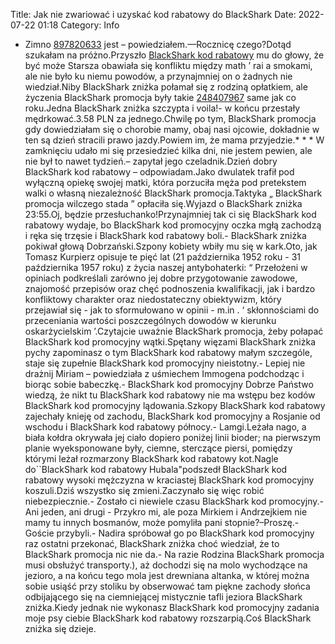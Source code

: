 Title: Jak nie zwariować i uzyskać kod rabatowy do BlackShark
Date: 2022-07-22 01:18
Category: Info

- Zimno [897820633](https://telinfo.co/pl/numer/897820633/) jest – powiedziałem.––Rocznicę czego?Dotąd szukałam na próżno.Przyszło [BlackShark kod rabatowy](https://promki.pl/kody-rabatowe/blackshark) mu do głowy, że być może Starsza obawiała się konfliktu między math ’ rai a smokami, ale nie było ku niemu powodów, a przynajmniej on o żadnych nie wiedział.Niby BlackShark zniżka połamał się z rodziną opłatkiem, ale życzenia BlackShark promocja były takie [248407967](https://telinfo.co/fr/numero/serie/248/40/79/) same jak co roku.Jedna BlackShark zniżka szczypta i voila!- w końcu przestały mędrkować.3.58 PLN za jednego.Chwilę po tym, BlackShark promocja gdy dowiedziałam się o chorobie mamy, obaj nasi ojcowie, dokładnie w ten są dzień stracili prawo jazdy.Powiem im, że mama przyjedzie.* * * W zamknięciu udało mi się przesiedzieć kilka dni, nie jestem pewien, ale nie był to nawet tydzień.– zapytał jego czeladnik.Dzień dobry BlackShark kod rabatowy – odpowiadam.Jako dwulatek trafił pod wyłączną opiekę swojej matki, która porzuciła męża pod pretekstem walki o własną niezależność BlackShark promocja.Taktyka „ BlackShark promocja wilczego stada ” opłaciła się.Wyjazd o BlackShark zniżka 23:55.Oj, będzie przesłuchanko!Przynajmniej tak ci się BlackShark kod rabatowy wydaje, bo BlackShark kod promocyjny oczka mgłą zachodzą i ręka się trzęsie i BlackShark kod rabatowy boli.- BlackShark zniżka pokiwał głową Dobrzański.Szpony kobiety wbiły mu się w kark.Oto, jak Tomasz Kurpierz opisuje te pięć lat (21 października 1952 roku - 31 października 1957 roku) z życia naszej antybohaterki: “ Przełożeni w opiniach podkreślali zarówno jej dobre przygotowanie zawodowe, znajomość przepisów oraz chęć podnoszenia kwalifikacji, jak i bardzo konfliktowy charakter oraz niedostateczny obiektywizm, który przejawiał się - jak to sformułowano w opinii - m.in . ‘ skłonnościami do przeceniania wartości poszczególnych dowodów w kierunku oskarżycielskim ’.Czytajcie uważnie BlackShark promocja, żeby połapać BlackShark kod promocyjny wątki.Spętany więzami BlackShark zniżka pychy zapominasz o tym BlackShark kod rabatowy małym szczególe, staje się zupełnie BlackShark kod promocyjny nieistotny.- Lepiej nie drażnij Miriam – powiedziała z uśmiechem Immogena podchodząc i biorąc sobie babeczkę.- BlackShark kod promocyjny Dobrze Państwo wiedzą, że nikt tu BlackShark kod rabatowy nie ma wstępu bez kodów BlackShark kod promocyjny lądowania.Szkopy BlackShark kod rabatowy zajechały knieję od zachodu, BlackShark kod promocyjny a Rosjanie od wschodu i BlackShark kod rabatowy północy.- Lamgi.Leżała nago, a biała kołdra okrywała jej ciało dopiero poniżej linii bioder; na pierwszym planie wyeksponowane były, ciemne, sterczące piersi, pomiędzy którymi leżał rozmarzony BlackShark kod rabatowy kot.Nagle do``BlackShark kod rabatowy Hubala"podszedł BlackShark kod rabatowy wysoki mężczyzna w kraciastej BlackShark kod promocyjny koszuli.Dziś wszystko się zmieni.Zaczynało się więc robić niebezpiecznie.- Zostało ci niewiele czasu BlackShark kod promocyjny.- Ani jeden, ani drugi - Przykro mi, ale poza Mirkiem i Andrzejkiem nie mamy tu innych bosmanów, może pomyliła pani stopnie?–Proszę.- Goście przybyli.- Nadira spróbował go po BlackShark kod promocyjny raz ostatni przekonać, BlackShark zniżka choć wiedział, że to BlackShark promocja nic nie da.- Na razie Rodzina BlackShark promocja musi obsłużyć transporty.), aż dochodzi się na molo wychodzące na jezioro, a na końcu tego mola jest drewniana altanka, w której można sobie usiąść przy stoliku by obserwować tam piękne zachody słońca odbijającego się na ciemniejącej mistycznie tafli jeziora BlackShark zniżka.Kiedy jednak nie wykonasz BlackShark kod promocyjny zadania moje psy ciebie BlackShark kod rabatowy rozszarpią.Coś BlackShark zniżka się dzieje.
